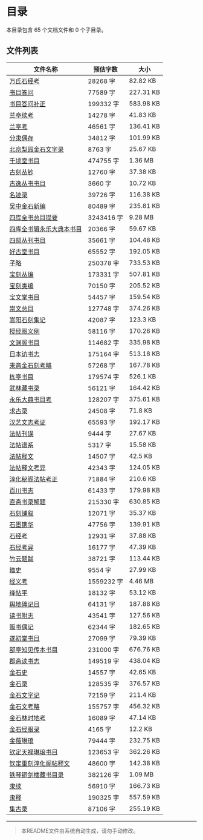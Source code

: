 # 目录

本目录包含 65 个文档文件和 0 个子目录。

## 文件列表

| 文件名称 | 预估字数 | 大小 |
|---------|---------|------|
| [万氏石经考](史藏/目录/万氏石经考.md) | 28268 字 | 82.82 KB |
| [书目答问](史藏/目录/书目答问.md) | 77589 字 | 227.31 KB |
| [书目答问补正](史藏/目录/书目答问补正.md) | 199332 字 | 583.98 KB |
| [兰亭续考](史藏/目录/兰亭续考.md) | 14278 字 | 41.83 KB |
| [兰亭考](史藏/目录/兰亭考.md) | 46561 字 | 136.41 KB |
| [分隶偶存](史藏/目录/分隶偶存.md) | 34812 字 | 101.99 KB |
| [北京梨园金石文字录](史藏/目录/北京梨园金石文字录.md) | 8763 字 | 25.67 KB |
| [千顷堂书目](史藏/目录/千顷堂书目.md) | 474755 字 | 1.36 MB |
| [古刻丛钞](史藏/目录/古刻丛钞.md) | 12760 字 | 37.38 KB |
| [古逸丛书书目](史藏/目录/古逸丛书书目.md) | 3660 字 | 10.72 KB |
| [名迹录](史藏/目录/名迹录.md) | 39726 字 | 116.38 KB |
| [吴中金石新编](史藏/目录/吴中金石新编.md) | 80489 字 | 235.81 KB |
| [四库全书总目提要](史藏/目录/四库全书总目提要.md) | 3243416 字 | 9.28 MB |
| [四库全书辑永乐大典本书目](史藏/目录/四库全书辑永乐大典本书目.md) | 20366 字 | 59.67 KB |
| [四部丛刊书目](史藏/目录/四部丛刊书目.md) | 35661 字 | 104.48 KB |
| [好古堂书目](史藏/目录/好古堂书目.md) | 65552 字 | 192.05 KB |
| [子略](史藏/目录/子略.md) | 250378 字 | 733.53 KB |
| [宝刻丛编](史藏/目录/宝刻丛编.md) | 173331 字 | 507.81 KB |
| [宝刻类编](史藏/目录/宝刻类编.md) | 70150 字 | 205.52 KB |
| [宝文堂书目](史藏/目录/宝文堂书目.md) | 54457 字 | 159.54 KB |
| [崇文总目](史藏/目录/崇文总目.md) | 127748 字 | 374.26 KB |
| [嵩阳石刻集记](史藏/目录/嵩阳石刻集记.md) | 42087 字 | 123.3 KB |
| [授经图义例](史藏/目录/授经图义例.md) | 58116 字 | 170.26 KB |
| [文渊阁书目](史藏/目录/文渊阁书目.md) | 114682 字 | 335.98 KB |
| [日本访书志](史藏/目录/日本访书志.md) | 175164 字 | 513.18 KB |
| [来斋金石刻考略](史藏/目录/来斋金石刻考略.md) | 57268 字 | 167.78 KB |
| [栋亭书目](史藏/目录/栋亭书目.md) | 179574 字 | 526.1 KB |
| [武林藏书录](史藏/目录/武林藏书录.md) | 56121 字 | 164.42 KB |
| [永乐大典书目考](史藏/目录/永乐大典书目考.md) | 128207 字 | 375.61 KB |
| [求古录](史藏/目录/求古录.md) | 24508 字 | 71.8 KB |
| [汉艺文志考证](史藏/目录/汉艺文志考证.md) | 65593 字 | 192.17 KB |
| [法帖刊误](史藏/目录/法帖刊误.md) | 9444 字 | 27.67 KB |
| [法帖谱系](史藏/目录/法帖谱系.md) | 5317 字 | 15.58 KB |
| [法帖释文](史藏/目录/法帖释文.md) | 14507 字 | 42.5 KB |
| [法帖释文考异](史藏/目录/法帖释文考异.md) | 42343 字 | 124.05 KB |
| [淳化秘阁法帖考正](史藏/目录/淳化秘阁法帖考正.md) | 71884 字 | 210.6 KB |
| [百川书志](史藏/目录/百川书志.md) | 61433 字 | 179.98 KB |
| [直斋书录解题](史藏/目录/直斋书录解题.md) | 215330 字 | 630.85 KB |
| [石刻铺叙](史藏/目录/石刻铺叙.md) | 12071 字 | 35.37 KB |
| [石墨镌华](史藏/目录/石墨镌华.md) | 47756 字 | 139.91 KB |
| [石经考](史藏/目录/石经考.md) | 12931 字 | 37.88 KB |
| [石经考异](史藏/目录/石经考异.md) | 16177 字 | 47.39 KB |
| [竹云题跋](史藏/目录/竹云题跋.md) | 38721 字 | 113.44 KB |
| [籀史](史藏/目录/籀史.md) | 9554 字 | 27.99 KB |
| [经义考](史藏/目录/经义考.md) | 1559232 字 | 4.46 MB |
| [绛帖平](史藏/目录/绛帖平.md) | 18132 字 | 53.12 KB |
| [舆地碑记目](史藏/目录/舆地碑记目.md) | 64131 字 | 187.88 KB |
| [读书附志](史藏/目录/读书附志.md) | 43541 字 | 127.56 KB |
| [贩书偶记](史藏/目录/贩书偶记.md) | 62344 字 | 182.65 KB |
| [遂初堂书目](史藏/目录/遂初堂书目.md) | 27099 字 | 79.39 KB |
| [郘亭知见传本书目](史藏/目录/郘亭知见传本书目.md) | 231000 字 | 676.76 KB |
| [郡斋读书志](史藏/目录/郡斋读书志.md) | 149519 字 | 438.04 KB |
| [金石史](史藏/目录/金石史.md) | 14557 字 | 42.65 KB |
| [金石录](史藏/目录/金石录.md) | 128535 字 | 376.57 KB |
| [金石文字记](史藏/目录/金石文字记.md) | 72159 字 | 211.4 KB |
| [金石文考略](史藏/目录/金石文考略.md) | 155757 字 | 456.32 KB |
| [金石林时地考](史藏/目录/金石林时地考.md) | 16089 字 | 47.14 KB |
| [金石经眼录](史藏/目录/金石经眼录.md) | 4165 字 | 12.2 KB |
| [金薤琳琅](史藏/目录/金薤琳琅.md) | 79444 字 | 232.75 KB |
| [钦定天禄琳琅书目](史藏/目录/钦定天禄琳琅书目.md) | 123653 字 | 362.26 KB |
| [钦定重刻淳化阁帖释文](史藏/目录/钦定重刻淳化阁帖释文.md) | 48600 字 | 142.38 KB |
| [铁琴铜剑楼藏书目录](史藏/目录/铁琴铜剑楼藏书目录.md) | 382126 字 | 1.09 MB |
| [隶续](史藏/目录/隶续.md) | 56910 字 | 166.73 KB |
| [隶释](史藏/目录/隶释.md) | 190325 字 | 557.59 KB |
| [集古录](史藏/目录/集古录.md) | 87106 字 | 255.19 KB |

---

> 本README文件由系统自动生成，请勿手动修改。

